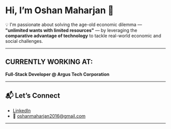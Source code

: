 #  Hi, I’m Oshan Maharjan 👋

💡 I'm passionate about solving the age-old economic dilemma — **"unlimited wants with limited resources"** — by leveraging the **comparative advantage of technology** to tackle real-world economic and social challenges.

---

## CURRENTLY WORKING AT:
**Full-Stack Developer @ Argus Tech Corporation**  


---

## 📬 Let’s Connect  
- [LinkedIn](https://www.linkedin.com/in/oshan-maharjan/)  
- 📧 oshanmaharjan2016@gmail.com

---


